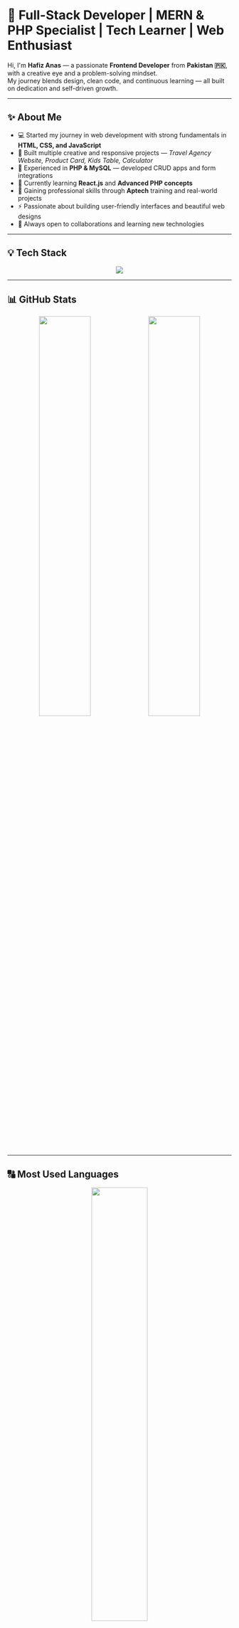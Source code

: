 # 🚀 Full-Stack Developer | MERN & PHP Specialist | Tech Learner | Web Enthusiast

Hi, I'm **Hafiz Anas** — a passionate **Frontend Developer** from **Pakistan 🇵🇰**, with a creative eye and a problem-solving mindset.  
My journey blends design, clean code, and continuous learning — all built on dedication and self-driven growth.

---

## ✨ About Me

- 💻 Started my journey in web development with strong fundamentals in **HTML, CSS, and JavaScript**
- 🎨 Built multiple creative and responsive projects — *Travel Agency Website, Product Card, Kids Table, Calculator*
- 🧩 Experienced in **PHP & MySQL** — developed CRUD apps and form integrations
- 🌱 Currently learning **React.js** and **Advanced PHP concepts**
- 🧠 Gaining professional skills through **Aptech** training and real-world projects
- ⚡ Passionate about building user-friendly interfaces and beautiful web designs
- 🚀 Always open to collaborations and learning new technologies

---

## 💡 Tech Stack

<p align="center">
  <img src="https://skillicons.dev/icons?i=html,css,js,php,mysql,react,bootstrap,github" />
</p>

---

## 📊 GitHub Stats

<p align="center">
  <img src="https://github-readme-stats.vercel.app/api?username=YOUR_USERNAME&show_icons=true&theme=tokyonight&hide_border=true" width="48%">
  <img src="https://github-readme-streak-stats.herokuapp.com/?user=YOUR_USERNAME&theme=tokyonight&hide_border=true" width="48%">
</p>

---

## 🔠 Most Used Languages

<p align="center">
  <img src="https://github-readme-stats.vercel.app/api/top-langs/?username=YOUR_USERNAME&layout=compact&theme=tokyonight&hide_border=true" width="50%">
</p>

---

## 🌐 Connect With Me

<p align="center">
  <a href="https://instagram.com/YOUR_INSTAGRAM" target="_blank">
    <img src="https://img.shields.io/badge/Instagram-E4405F?style=for-the-badge&logo=instagram&logoColor=white"/>
  </a>
  <a href="mailto:YOUR_EMAIL@gmail.com" target="_blank">
    <img src="https://img.shields.io/badge/Gmail-D14836?style=for-the-badge&logo=gmail&logoColor=white"/>
  </a>
  <a href="https://linkedin.com/in/YOUR_LINKEDIN" target="_blank">
    <img src="https://img.shields.io/badge/LinkedIn-0A66C2?style=for-the-badge&logo=linkedin&logoColor=white"/>
  </a>
  <a href="https://facebook.com/YOUR_FACEBOOK" target="_blank">
    <img src="https://img.shields.io/badge/Facebook-1877F2?style=for-the-badge&logo=facebook&logoColor=white"/>
  </a>
</p>

---

## 🏆 Achievements & Stats

<p align="center">
  <img src="https://github-profile-trophy.vercel.app/?username=YOUR_USERNAME&theme=onedark&no-frame=true&margin-w=10" width="90%"/>
</p>

---

## 💬 Quote

> *“Code is like humor. When you have to explain it, it’s bad.”* — Cory House

⭐️ **Crafted with ❤️ by Hafiz Anas**
